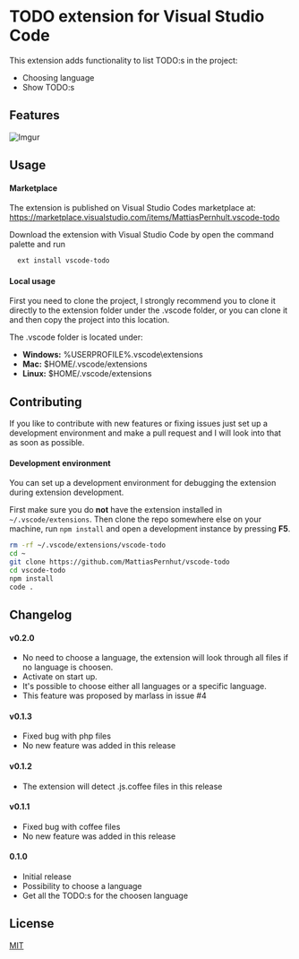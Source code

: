 # TODO extension for Visual Studio Code

This extension adds functionality to list TODO:s in the project:

- Choosing language
- Show TODO:s

## Features

![Imgur](http://i.imgur.com/p25rHeS.gif)


## Usage

#### Marketplace
The extension is published on Visual Studio Codes marketplace at:
https://marketplace.visualstudio.com/items/MattiasPernhult.vscode-todo

Download the extension with Visual Studio Code by open the command palette and run
```bash
  ext install vscode-todo
```

#### Local usage
First you need to clone the project, I strongly recommend you to clone it directly to the extension folder under the .vscode folder, or you can clone it and then copy the project into this location.

The .vscode folder is located under:
* **Windows:** %USERPROFILE%\.vscode\extensions
* **Mac:** $HOME/.vscode/extensions
* **Linux:** $HOME/.vscode/extensions

## Contributing
If you like to contribute with new features or fixing issues just set up a development environment and make a pull request and I will look into that as soon as possible.

#### Development environment
You can set up a development environment for debugging the extension during extension development.

First make sure you do **not** have the extension installed in `~/.vscode/extensions`. Then clone the repo somewhere else on your machine, run `npm install` and open a development instance by pressing **F5**.

```bash
rm -rf ~/.vscode/extensions/vscode-todo
cd ~
git clone https://github.com/MattiasPernhut/vscode-todo
cd vscode-todo
npm install
code . 
```

## Changelog
#### v0.2.0
* No need to choose a language, the extension will look through all files if no language is choosen.
* Activate on start up.
* It's possible to choose either all languages or a specific language.
* This feature was proposed by marlass in issue #4

#### v0.1.3
* Fixed bug with php files
* No new feature was added in this release

#### v0.1.2
* The extension will detect .js.coffee files in this release

#### v0.1.1
* Fixed bug with coffee files
* No new feature was added in this release

#### 0.1.0
* Initial release
* Possibility to choose a language
* Get all the TODO:s for the choosen language

## License
[MIT](LICENSE)
